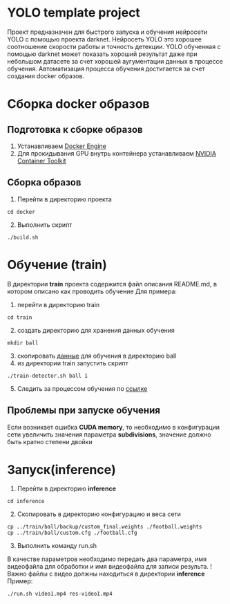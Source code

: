 # YOLO template project

Проект предназначен для быстрого запуска и обучения нейросети YOLO с помощью проекта darknet.
Нейросеть YOLO это хорошее соотношение скорости работы и точность детекции. YOLO обученная с помощью darknet может показать хороший результат даже при небольшом датасете за счет хорошей аугументации данных в процессе обучения.
Автоматизация процесса обучения достигается за счет создания docker образов.

# Сборка docker образов

## Подготовка к сборке образов
1. Устанавливаем [Docker Engine](https://docs.docker.com/engine/install/ubuntu/) 
2. Для прокидывания GPU внутрь контейнера устанавливаем [NVIDIA Container Toolkit](https://github.com/NVIDIA/nvidia-docker)

## Сборка образов
1. Перейти в директорию проекта
```
cd docker
```
2. Выполнить скрипт 
```
./build.sh
```

# Обучение (train)
В директории **train** проекта содержится файл описания README.md, в котором описано как проводить обучение
Для примера:
1. перейти в директорию train
```
cd train
```
2. создать директорию для хранения данных обучения
```
mkdir ball
```
3. скопировать [данные](https://drive.google.com/drive/folders/1r5lvfH-rgB1W8HUmvHJuNpHD5Kief-EZ?usp=sharing) для обучения в директорию ball
4. из директории train запустить скрипт
```
./train-detector.sh ball 1
```
5. Следить за процессом обучения по [ссылке](http://localhost:8090) 

## Проблемы при запуске обучения

Если возникает ошибка **CUDA memory**, то необходимо в конфигурации сети увеличить значения параметра **subdivisions**, значение должно быть кратно степени двойки

# Запуск(inference)
1. Перейти в директорию **inference**
```
cd inference
```
2. Скопировать в директорию конфигурацию и веса сети
```
cp ../train/ball/backup/custom_final.weights ./football.weights
cp ../train/ball/custom.cfg ./football.cfg
```
3. Выполнить команду run.sh 

В качестве параметров необходимо передать два параметра, имя видеофайла для обработки и имя   видеофайла для записи результа.
!Важно файлы с видео должны находиться в директории **inference**
Пример:
```
./run.sh video1.mp4 res-video1.mp4
```
